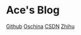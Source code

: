 # Ace's Blog

[Github](http://aceanan.github.io/anshaoyan.blog/) 
[Oschina](http://my.oschina.net/anshaoyan/blog)
[CSDN](http://blog.csdn.net/ace_an)
[Zhihu](https://www.zhihu.com/people/ace-51-52/activities)
